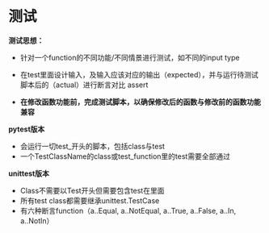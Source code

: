# 测试

**测试思想：**

- 针对一个function的不同功能/不同情景进行测试，如不同的input type

- 在test里面设计输入，及输入应该对应的输出（expected），并与运行待测试脚本后的（actual）进行断言对比 assert
- **在修改函数功能前，完成测试脚本，以确保修改后的函数与修改前的函数功能兼容**



**pytest版本**

- 会运行一切test_开头的脚本，包括class与test
- 一个TestClassName的class或test_function里的test需要全部通过

**unittest版本**

- Class不需要以Test开头但需要包含test在里面
- 所有test class都需要继承unittest.TestCase
- 有六种断言function（a..Equal, a..NotEqual, a..True, a..False, a..In, a..NotIn）

